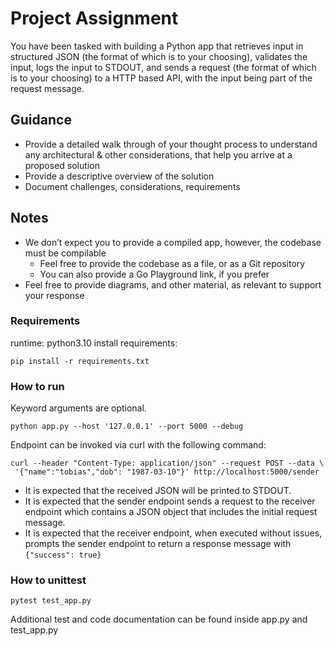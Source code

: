 # Project Assignment
You have been tasked with building a Python app that retrieves input in structured JSON (the 
format of which is to your choosing), validates the input, logs the input to STDOUT, and 
sends a request (the format of which is to your choosing) to a HTTP based API, with the 
input being part of the request message.

## Guidance
* Provide a detailed walk through of your thought process to understand any 
architectural & other considerations, that help you arrive at a proposed solution 
* Provide a descriptive overview of the solution 
* Document challenges, considerations, requirements

## Notes
* We don’t expect you to provide a compiled app, however, the codebase must be compilable
  * Feel free to provide the codebase as a file, or as a Git repository
  * You can also provide a Go Playground link, if you prefer
* Feel free to provide diagrams, and other material, as relevant to support your response

### Requirements
runtime: python3.10
install requirements: 

```pip install -r requirements.txt```

### How to run

Keyword arguments are optional.

`python app.py --host '127.0.0.1' --port 5000 --debug`

Endpoint can be invoked via curl with the following command:
```
curl --header "Content-Type: application/json" --request POST --data \
 '{"name":"tobias","dob": "1987-03-10"}' http://localhost:5000/sender
```

* It is expected that the received JSON will be printed to STDOUT.
* It is expected that the sender endpoint sends a request to the receiver endpoint which contains
a JSON object that includes the initial request message. 
* It is expected that the receiver endpoint, when executed without issues, prompts the sender endpoint to 
return a response message with `{"success": true}`

### How to unittest

```pytest test_app.py```

Additional test and code documentation can be found inside app.py and test_app.py